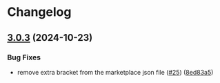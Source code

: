 # Changelog

## [3.0.3](https://github.com/looker-open-source/ga_four_block/compare/3.0.2...v3.0.3) (2024-10-23)


### Bug Fixes

* remove extra bracket from the marketplace json file ([#25](https://github.com/looker-open-source/ga_four_block/issues/25)) ([8ed83a5](https://github.com/looker-open-source/ga_four_block/commit/8ed83a51d251c4f8aa44d5af9a50fea212429213))
